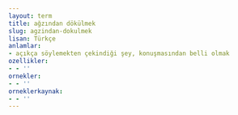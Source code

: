 ```yaml
---
layout: term
title: ağzından dökülmek
slug: agzindan-dokulmek
lisan: Türkçe
anlamlar:
- açıkça söylemekten çekindiği şey, konuşmasından belli olmak
ozellikler:
- - ''
ornekler:
- - ''
orneklerkaynak:
- - ''
---
```

